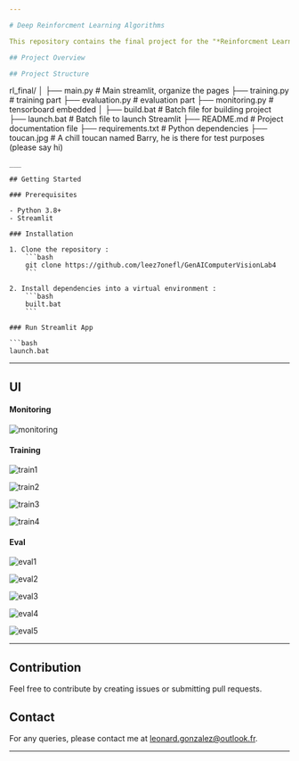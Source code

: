 ```yaml
---

# Deep Reinforcment Learning Algorithms

This repository contains the final project for the "*Reinforcment Learning*" course at EFREI, 2025.

## Project Overview

## Project Structure

```
rl_final/
│
├── main.py                  # Main streamlit, organize the pages
├── training.py              # training part 
├── evaluation.py            # evaluation part
├── monitoring.py            # tensorboard embedded
│
├── build.bat                # Batch file for building project
├── launch.bat               # Batch file to launch Streamlit 
├── README.md                # Project documentation file
├── requirements.txt         # Python dependencies
├── toucan.jpg               # A chill toucan named Barry, he is there for test purposes (please say hi)
```
___

## Getting Started

### Prerequisites

- Python 3.8+
- Streamlit

### Installation

1. Clone the repository :
    ```bash
    git clone https://github.com/leez7onefl/GenAIComputerVisionLab4
    ```

2. Install dependencies into a virtual environment :
    ```bash
    built.bat
    ```

### Run Streamlit App

```bash
launch.bat
```

___

## UI 

#### Monitoring

![monitoring](https://github.com/user-attachments/assets/824570d3-20e7-4fdf-8a7f-7399df5a913b)

#### Training

![train1](https://github.com/user-attachments/assets/8b05d053-3db3-4d88-a4cc-620c3f286195)

![train2](https://github.com/user-attachments/assets/d0789a73-c365-4158-aeb3-e9454977d387)

![train3](https://github.com/user-attachments/assets/c77803e3-7d64-42dc-b396-44adb09e2b51)

![train4](https://github.com/user-attachments/assets/761be9e5-8908-4d98-9b03-458d3d4e4bc3)

#### Eval

![eval1](https://github.com/user-attachments/assets/2abf2534-acf4-4fae-91ea-29f9754305c9)

![eval2](https://github.com/user-attachments/assets/78324f6e-cd61-478e-b346-ab453a7a26da)

![eval3](https://github.com/user-attachments/assets/87453b11-5adb-4b3f-b52f-7f46dd7c1771)

![eval4](https://github.com/user-attachments/assets/cd8839c8-dfec-47c4-bfbc-266225b0e0dd)

![eval5](https://github.com/user-attachments/assets/be82dfaf-100c-43c8-80bf-04775ec1c89c)

___
## Contribution

Feel free to contribute by creating issues or submitting pull requests.

## Contact

For any queries, please contact me at leonard.gonzalez@outlook.fr.

---
```

